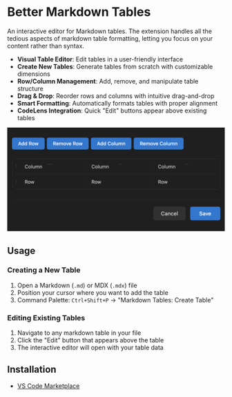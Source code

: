 # Better Markdown Tables

An interactive editor for Markdown tables. The extension handles all the tedious aspects of markdown table formatting, letting you focus on your content rather than syntax.


- **Visual Table Editor**: Edit tables in a user-friendly interface
- **Create New Tables**: Generate tables from scratch with customizable dimensions
- **Row/Column Management**: Add, remove, and manipulate table structure
- **Drag & Drop**: Reorder rows and columns with intuitive drag-and-drop
- **Smart Formatting**: Automatically formats tables with proper alignment
- **CodeLens Integration**: Quick "Edit" buttons appear above existing tables

<img src="./assets/image.png" />

## Usage

### Creating a New Table

1. Open a Markdown (`.md`) or MDX (`.mdx`) file
2. Position your cursor where you want to add the table
3. Command Palette: `Ctrl+Shift+P` → "Markdown Tables: Create Table"

### Editing Existing Tables

1. Navigate to any markdown table in your file
2. Click the "Edit" button that appears above the table
3. The interactive editor will open with your table data

## Installation

- [VS Code Marketplace](https://marketplace.visualstudio.com/items?itemName=jurajstefanic.better-markdown-tables)
